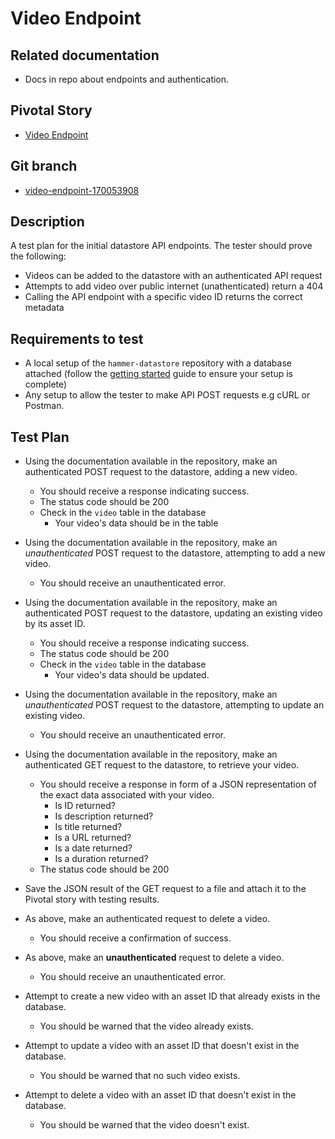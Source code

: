 <!-- Generate a new file using -->
<!-- sed -e "s/\Video Endpoint/My story/" -e "s/\170053908/156128780/" -e "s/\video-endpoint-170053908/`git_current_branch`/g" template.md | tee "`git_current_branch`.md" -->

# Video Endpoint

## Related documentation
- Docs in repo about endpoints and authentication.

## Pivotal Story

* [Video Endpoint](https://www.pivotaltracker.com/story/show/170053908)

## Git branch

* [video-endpoint-170053908](https://github.com/HammerMuseum/hammer-datastore/tree/video-endpoint-170053908)

## Description
A test plan for the initial datastore API endpoints. The tester should prove the following:
- Videos can be added to the datastore with an authenticated API request
- Attempts to add video over public internet (unathenticated) return a 404
- Calling the API endpoint with a specific video ID returns the correct metadata 

## Requirements to test
- A local setup of the `hammer-datastore` repository with a database attached (follow the [getting started](../getting-started.md) guide to ensure your setup is complete)
- Any setup to allow the tester to make API POST requests e.g cURL or Postman.

## Test Plan
- Using the documentation available in the repository, make an authenticated POST request to the datastore, adding a new video.
    - You should receive a response indicating success.
    - The status code should be 200
    - Check in the `video` table in the database
        - Your video's data should be in the table


- Using the documentation available in the repository, make an *unauthenticated* POST request to the datastore, attempting to add a new video.
    - You should receive an unauthenticated error.
    
- Using the documentation available in the repository, make an authenticated POST request to the datastore, updating an existing video by its asset ID.
    - You should receive a response indicating success.
    - The status code should be 200
    - Check in the `video` table in the database
        - Your video's data should be updated.    
    
- Using the documentation available in the repository, make an *unauthenticated* POST request to the datastore, attempting to update an existing video.
    - You should receive an unauthenticated error.
    
    
- Using the documentation available in the repository, make an authenticated GET request to the datastore, to retrieve your video.
    - You should receive a response in form of a JSON representation of the exact data associated with your video.
        - Is ID returned?
        - Is description returned?
        - Is title returned?
        - Is a URL returned?
        - Is a date returned?
        - Is a duration returned?
    - The status code should be 200
    
- Save the JSON result of the GET request to a file and attach it to the Pivotal story with testing results.


- As above, make an authenticated request to delete a video.
    - You should receive a confirmation of success.
- As above, make an **unauthenticated** request to delete a video.
    - You should receive an unauthenticated error.
    
    
- Attempt to create a new video with an asset ID that already exists in the database.
    - You should be warned that the video already exists.
- Attempt to update a video with an asset ID that doesn't exist in the database.
    - You should be warned that no such video exists.
- Attempt to delete a video with an asset ID that doesn't exist in the database.
    - You should be warned that the video doesn't exist.